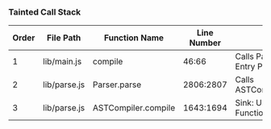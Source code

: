 ### Tainted Call Stack

| Order | File Path              | Function Name      | Line Number | Notes                             |
|-------|------------------------|--------------------|-------------|-----------------------------------|
| 1     | lib/main.js            | compile            | 46:66       | Calls Parser.parse ->  Entry Point|
| 2     | lib/parse.js           | Parser.parse       | 2806:2807   | Calls ASTCompiler.compile         |
| 3     | lib/parse.js           | ASTCompiler.compile| 1643:1694   | Sink: Uses new Function()         |

